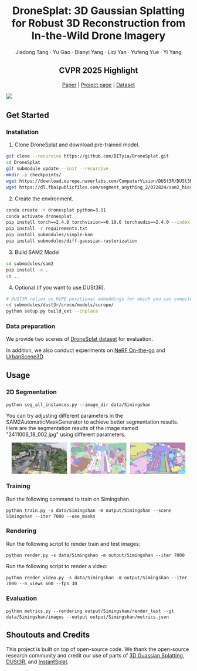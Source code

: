 <p align="center">
  <h1 align="center"  style="border-bottom: none;">DroneSplat: 3D Gaussian Splatting for Robust 3D Reconstruction from In-the-Wild Drone Imagery</h1>
  <p align="center">
    Jiadong Tang
    ·
    Yu Gao
    ·
    Dianyi Yang
    ·
    Liqi Yan
    ·
    Yufeng Yue
    ·
    Yi Yang
  </p>
  <h2 align="center"  style="border-bottom: none;">CVPR 2025 Highlight</h2>
  
<p>

<p align="center">
  <a href="https://arxiv.org/abs/2503.16964">Paper</a> |
  <a href="https://bityia.github.io/DroneSplat/">Project page</a> | 
  <a href="https://drive.google.com/drive/folders/1DWm-foUQC2QBsrr3QC6Tx8bDmWTfgAzu?usp=sharing">Dataset</a> 
</p>

![](./assets/fig1.jpg)

## Get Started

### Installation
1. Clone DroneSplat and download pre-trained model.
```bash
git clone --recursive https://github.com/BITyia/DroneSplat.git
cd DroneSplat
git submodule update --init --recursive
mkdir -p checkpoints/
wget https://download.europe.naverlabs.com/ComputerVision/DUSt3R/DUSt3R_ViTLarge_BaseDecoder_512_dpt.pth -P checkpoints/
wget https://dl.fbaipublicfiles.com/segment_anything_2/072824/sam2_hiera_large.pt -P checkpoints/
```

2. Create the environment.
```bash
conda create -n dronesplat python=3.11
conda activate dronesplat
pip install torch==2.4.0 torchvision==0.19.0 torchaudio==2.4.0 --index-url https://download.pytorch.org/whl/cu121
pip install -r requirements.txt
pip install submodules/simple-knn
pip install submodules/diff-gaussian-rasterization
```

3. Build SAM2 Model
```bash
cd submodules/sam2
pip install -e .
cd ..
```

4. Optional (if you want to use DUSt3R).
```bash
# DUST3R relies on RoPE positional embeddings for which you can compile some cuda kernels for faster runtime.
cd submodules/dust3r/croco/models/curope/
python setup.py build_ext --inplace
```

### Data preparation
We provide two scenes of [DroneSplat dataset](https://drive.google.com/drive/folders/1DWm-foUQC2QBsrr3QC6Tx8bDmWTfgAzu?usp=sharing) for evaluation.

In addition, we also conduct experiments on [NeRF On-the-go](https://github.com/cvg/nerf-on-the-go) and [UrbanScene3D](https://vcc.tech/UrbanScene3D).

## Usage
### 2D Segmentation
```
python seg_all_instances.py --image_dir data/Simingshan
```
You can try adjusting different parameters in the SAM2AutomaticMaskGenerator to achieve better segmentation results. Here are the segmentation results of the image named "2411006_18_002.jpg" using different parameters.

<div style="display:flex; justify-content:center;">
  <img src="./assets/2411006_18_002.jpg" width="30%" style="margin-right:10px;"/>
  <img src="./assets/2411006_18_002_seg.jpg" width="30%"style="margin-right:10px;"/>
  <img src="./assets/2411006_18_002_seg_2.jpg" width="30%"/>
</div>

### Training
Run the following command to train on Simingshan. 
```
python train.py -s data/Simingshan -m output/Simingshan --scene Simingshan --iter 7000 --use_masks
```
### Rendering
Run the following script to render train and  test images:
```
python render.py -s data/Simingshan -m output/Simingshan --iter 7000
```
Run the following script to render a video:
```
python render_video.py -s data/Simingshan -m output/Simingshan --iter 7000 --n_views 600 --fps 30
```

### Evaluation
```
python metrics.py --rendering output/Simingshan/render_test --gt data/Simingshan/images --output output/Simingshan/metrics.json
```

## Shoutouts and Credits
This project is built on top of open-source code. We thank the open-source research community and credit our use of parts of [3D Guassian Splatting](https://github.com/graphdeco-inria/gaussian-splatting), [DUSt3R](https://github.com/naver/dust3r), and [InstantSplat](https://github.com/NVlabs/InstantSplat). 
